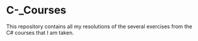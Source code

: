 # C-_Courses
This repository contains all my resolutions of the several exercises from the C# courses that I am taken. 
